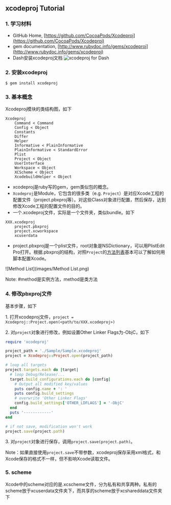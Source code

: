 ## xcodeproj Tutorial

### 1. 学习材料

* GitHub Home, [https://github.com/CocoaPods/Xcodeproj](https://github.com/CocoaPods/Xcodeproj)
* gem documentation, [http://www.rubydoc.info/gems/xcodeproj](http://www.rubydoc.info/gems/xcodeproj)
* Dash安装xcodeproj文档
![xcodeproj for Dash](https://github.com/daydreamboy/HelloProjects/raw/master/HelloXcodeproj/images/xcodeproj%20for%20Dash.png)

### 2. 安装xcodeproj

```
$ gem install xcodeproj
```

### 3. 基本概念

Xcodeproj模块的类结构图，如下

```
Xcodeproj
	Command < Command
	Config < Object
	Constants
	Differ
	Helper
	Informative < PlainInformative
	PlainInformative < StandardError
	Plist
	Project < Object
	UserInterface
	Workspace < Object
	XCScheme < Object
	XcodebuildHelper < Object
```

* xcodeproj是ruby写的gem，gem类似包的概念。
* `Xcodeproj`是Module，它包含的很多类（e.g. `Project`）是对应Xcode工程的配置文件（project.pbxproj等）。对这些Class对象进行配置，然后保存，达到修改Xcode工程的配置文件的目的。
* 一个.xcodeproj文件，实际是一个文件夹，类似bundle。如下

```
XXX.xcodeproj
	project.pbxproj
	project.xcworkspace
	xcuserdata
```

* project.pbxproj是一个plist文件，root对象是NSDictionary，可以用PlistEdit Pro打开。根据.pbxproj的结构，对照`Project`的[方法列表](http://www.rubydoc.info/gems/xcodeproj/Xcodeproj/Project)基本可以了解如何用脚本配置Xcode。

![Method List](images/Method List.png)

Note: #method是实例方法，method是类方法

### 4. 修改pbxproj文件

基本步骤，如下

1\. 打开xcodeproj文件，`project = Xcodeproj::Project.open(<path/to/XXX.xcodeproj>)`

2\. 对`project`对象进行修改，例如设置Other Linker Flags为-ObjC，如下

```ruby
require 'xcodeproj'

project_path = './Sample/Sample.xcodeproj'
project = Xcodeproj::Project.open(project_path)

# loop all targets
project.targets.each do |target|
  # loop Debug/Release/...
  target.build_configurations.each do |config|
    # Output all modified key/values
    puts config.name + ': '
    puts config.build_settings
    # overwrite 'Other Linker Flags'
    config.build_settings['OTHER_LDFLAGS'] = '-ObjC'
  end
  puts '------------'
end

# if not save, modification won't work
project.save(project.path)
```

3\. 对`project`对象进行保存，调用`project.save(project.path)`。

Note：如果直接使用`project.save`不带参数，xcodeproj保存采用xml格式，和Xcode保存的格式不一样，但不影响Xcode读取文件。


### 5. scheme

Xcode中的scheme对应的是.xcscheme文件，分为私有和共享两种。私有的scheme放于xcuserdata文件夹下，而共享的scheme放于xcshareddata文件夹下

